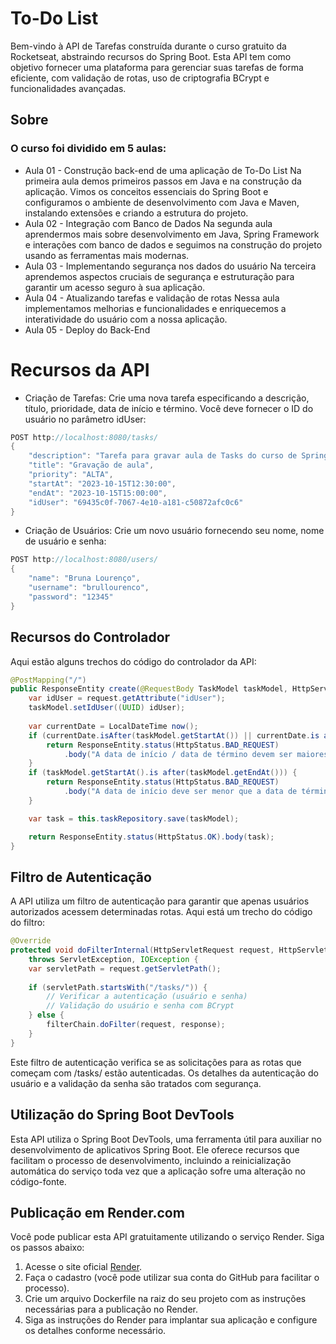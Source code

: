 # To-Do List 

Bem-vindo à API de Tarefas construída durante o curso gratuito da Rocketseat, abstraindo recursos do Spring Boot. Esta API tem como objetivo fornecer uma plataforma para 
gerenciar suas tarefas de forma eficiente, com validação de rotas, uso de criptografia BCrypt e funcionalidades avançadas.

## Sobre
### O curso foi dividido em 5 aulas:
- Aula 01 - Construção back-end de uma aplicação de To-Do List
Na primeira aula demos primeiros passos em Java e na construção da aplicação. Vimos os conceitos essenciais do Spring Boot e configuramos o ambiente de desenvolvimento com Java e Maven, instalando extensões e criando a estrutura do projeto.
- Aula 02 - Integração com Banco de Dados
Na segunda aula aprendermos mais sobre desenvolvimento em Java, Spring Framework e interações com banco de dados e seguimos na construção do projeto usando as ferramentas mais modernas.
- Aula 03 - Implementando segurança nos dados do usuário
Na terceira aprendemos aspectos cruciais de segurança e estruturação para garantir um acesso seguro à sua aplicação.
- Aula 04 - Atualizando tarefas e validação de rotas
Nessa aula implementamos melhorias e funcionalidades e enriquecemos a interatividade do usuário com a nossa aplicação.
- Aula 05 - Deploy do Back-End


# Recursos da API
- Criação de Tarefas: Crie uma nova tarefa especificando a descrição, título, prioridade, data de início e término. Você deve fornecer o ID do usuário no parâmetro idUser:

```java
POST http://localhost:8080/tasks/
{
    "description": "Tarefa para gravar aula de Tasks do curso de Spring Boot",
    "title": "Gravação de aula",
    "priority": "ALTA",
    "startAt": "2023-10-15T12:30:00",
    "endAt": "2023-10-15T15:00:00",
    "idUser": "69435c0f-7067-4e10-a181-c50872afc0c6"
}
```
- Criação de Usuários: Crie um novo usuário fornecendo seu nome, nome de usuário e senha:
```java
POST http://localhost:8080/users/
{
    "name": "Bruna Lourenço",
    "username": "brullourenco",
    "password": "12345"
}
```

## Recursos do Controlador
Aqui estão alguns trechos do código do controlador da API:
```java
@PostMapping("/")
public ResponseEntity create(@RequestBody TaskModel taskModel, HttpServletRequest request) {
    var idUser = request.getAttribute("idUser");
    taskModel.setIdUser((UUID) idUser);
    
    var currentDate = LocalDateTime now();
    if (currentDate.isAfter(taskModel.getStartAt()) || currentDate.is after(taskModel.getEndAt())) {
        return ResponseEntity.status(HttpStatus.BAD_REQUEST)
            .body("A data de início / data de término devem ser maiores que a data atual");
    }
    if (taskModel.getStartAt().is after(taskModel.getEndAt())) {
        return ResponseEntity.status(HttpStatus.BAD_REQUEST)
            .body("A data de início deve ser menor que a data de término");
    }

    var task = this.taskRepository.save(taskModel);

    return ResponseEntity.status(HttpStatus.OK).body(task);
}
```
## Filtro de Autenticação
A API utiliza um filtro de autenticação para garantir que apenas usuários autorizados acessem 
determinadas rotas. Aqui está um trecho do código do filtro:
```java
@Override
protected void doFilterInternal(HttpServletRequest request, HttpServletResponse response, FilterChain filterChain)
    throws ServletException, IOException {
    var servletPath = request.getServletPath();
    
    if (servletPath.startsWith("/tasks/")) {
        // Verificar a autenticação (usuário e senha)
        // Validação do usuário e senha com BCrypt
    } else {
        filterChain.doFilter(request, response);
    }
}
```
Este filtro de autenticação verifica se as solicitações para as rotas que começam com /tasks/ estão autenticadas. Os detalhes da autenticação do usuário e a validação da senha são tratados com segurança.

## Utilização do Spring Boot DevTools
Esta API utiliza o Spring Boot DevTools, uma ferramenta útil para auxiliar no desenvolvimento de aplicativos Spring Boot. Ele oferece recursos que facilitam o processo de desenvolvimento, incluindo a reinicialização automática do serviço toda vez que a aplicação sofre uma alteração no código-fonte.

## Publicação em Render.com
Você pode publicar esta API gratuitamente utilizando o serviço Render. Siga os passos abaixo:

1. Acesse o site oficial [Render](https://render.com/).
2. Faça o cadastro (você pode utilizar sua conta do GitHub para facilitar o processo).
3. Crie um arquivo Dockerfile na raiz do seu projeto com as instruções necessárias para a publicação no Render.
4. Siga as instruções do Render para implantar sua aplicação e configure os detalhes conforme necessário.


